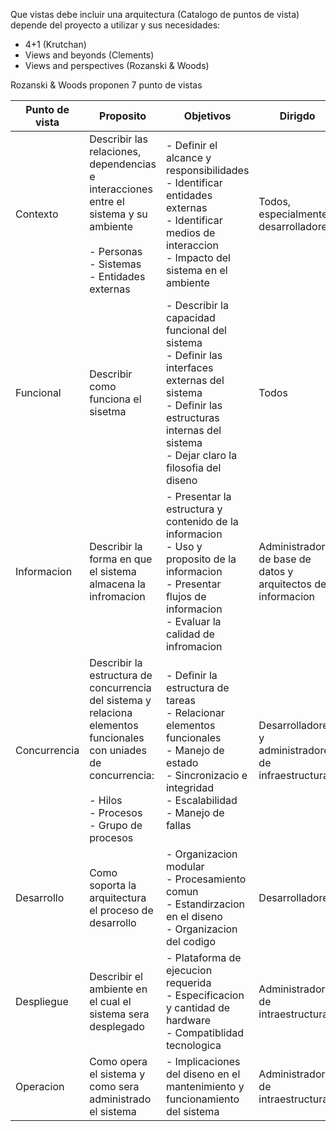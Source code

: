Que vistas debe incluir una arquitectura (Catalogo de puntos de vista) depende del proyecto a utilizar y sus necesidades:

- 4+1 (Krutchan)
- Views and beyonds (Clements)
- Views and perspectives (Rozanski & Woods)

Rozanski & Woods proponen 7 punto de vistas 

| Punto de vista | Proposito                                                                                                                                                              | Objetivos                                                                                                                                                                                  | Dirigdo                                                       |
| -------------- | ---------------------------------------------------------------------------------------------------------------------------------------------------------------------- | ------------------------------------------------------------------------------------------------------------------------------------------------------------------------------------------ | ------------------------------------------------------------- |
| Contexto       | Describir las relaciones, dependencias e interacciones entre el sistema y su ambiente<br><br>- Personas<br>- Sistemas<br>- Entidades externas                          | - Definir el alcance y responsibilidades<br>- Identificar entidades externas<br>- Identificar medios de interaccion<br>- Impacto del sistema en el ambiente                                | Todos, especialmente desarrolladores                          |
| Funcional      | Describir como funciona el sisetma                                                                                                                                     | - Describir la capacidad funcional del sistema<br>- Definir las interfaces externas del sistema<br>- Definir las estructuras internas del sistema<br>- Dejar claro la filosofia del diseno | Todos                                                         |
| Informacion    | Describir la forma en que el sistema almacena la infromacion                                                                                                           | - Presentar la estructura y contenido de la informacion<br>- Uso y proposito de la informacion<br>- Presentar flujos de informacion<br>- Evaluar la calidad de infromacion                 | Administradores de base de datos y arquitectos de informacion |
| Concurrencia   | Describir la estructura de concurrencia del sistema y relaciona elementos funcionales con uniades de concurrencia:<br><br>- Hilos<br>- Procesos<br>- Grupo de procesos | - Definir la estructura de tareas<br>- Relacionar elementos funcionales<br>- Manejo de estado<br>- Sincronizacio e integridad<br>- Escalabilidad<br>- Manejo de fallas                     | Desarrolladores y administradores de infraestructura          |
| Desarrollo     | Como soporta la arquitectura el proceso de desarrollo                                                                                                                  | - Organizacion modular<br>- Procesamiento comun<br>- Estandirzacion en el diseno <br>- Organizacion del codigo                                                                             | Desarrolladores                                               |
| Despliegue     | Describir el ambiente en el cual el sistema sera desplegado                                                                                                            | - Plataforma de ejecucion requerida<br>- Especificacion y cantidad de hardware <br>- Compatiblidad tecnologica                                                                             | Administradores de intraestructura                            |
| Operacion      | Como opera el sistema y como sera administrado el sistema                                                                                                              | - Implicaciones del diseno en el mantenimiento y funcionamiento del sistema                                                                                                                | Administradores de intraestructura                            |

